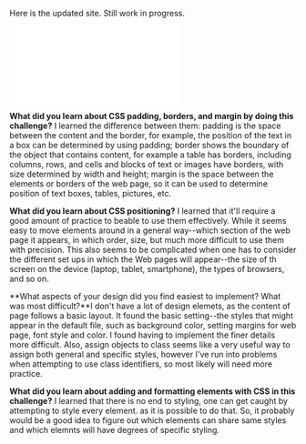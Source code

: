 
Here is the updated site. Still work in progress. ![blog index page](blog/index.html)

**What did you learn about CSS padding, borders, and margin by doing this challenge?**
I learned the difference between them: padding is the space between the content and the border, for example, the position of the text in a box can be determined by using padding; border shows the boundary of the object that contains content, for example a table has borders, including columns, rows, and cells and blocks of text or images have borders, with size determined by width and height; margin is the space between the elements or borders of the web page, so it can be used to determine position of text boxes, tables, pictures, etc.

**What did you learn about CSS positioning?**
I learned that it'll require a good amount of practice to beable to use them effectively. While it seems easy to move elements around in a general way--which section of the web page it appears, in which order, size, but much more difficult to use them with precision. This also seems to be complicated when one has to consider the different set ups in which the Web pages will appear--the size of th screen on the device (laptop, tablet, smartphone), the types of browsers, and so on.

**What aspects of your design did you find easiest to implement? What was most difficult?**I don't have a lot of design elemets, as the content of page follows a basic layout. It found the basic setting--the styles that might appear in the default file, such as background color, setting margins for web page, font style and color. I found having to implement the finer details more difficult. Also, assign objects to class seems like a very useful way to assign both general and specific styles, however I've run into problems when attempting to use class identifiers, so most likely will need more practice.


**What did you learn about adding and formatting elements with CSS in this challenge?**
I learned that there is no end to styling, one can get caught by attempting to style every element. as it is possible to do that. So, it probably would be a good idea to figure out which elements can share same styles and which elemnts will have degrees of specific styling.
